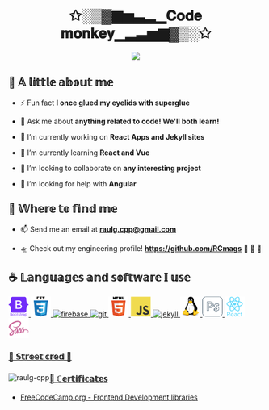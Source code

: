 <h1 align="center">✩░▒▓▆▅▃▂▁𝐂𝐨𝐝𝐞 𝐦𝐨𝐧𝐤𝐞𝐲▁▂▃▅▆▓▒░✩</h1>

<p align="center"><img src="https://i.imgflip.com/20vt87.jpg" /></p>

<h2 align="left"> 👾 𝔸 𝕝𝕚𝕥𝕥𝕝𝕖 𝕒𝕓𝕠𝕦𝕥 𝕞𝕖 </h2>

- ⚡ Fun fact **I once glued my eyelids with superglue**

- 💬 Ask me about **anything related to code! We'll both learn!**

- 🔭 I’m currently working on **React Apps and Jekyll sites**

- 🌱 I’m currently learning **React and Vue**

- 👯 I’m looking to collaborate on **any interesting project**

- 🤝 I’m looking for help with **Angular**

<h2 align="left"> 📡 𝕎𝕙𝕖𝕣𝕖 𝕥𝕠 𝕗𝕚𝕟𝕕 𝕞𝕖 </h2>

- 📫 Send me an email at **raulg.cpp@gmail.com**

- 🛸 Check out my engineering profile! **https://github.com/RCmags** 👷 🛬 🚁 

<h2 align="left"> ☕ 𝕃𝕒𝕟𝕘𝕦𝕒𝕘𝕖𝕤 𝕒𝕟𝕕 𝕤𝕠𝕗𝕥𝕨𝕒𝕣𝕖 𝕀 𝕦𝕤𝕖</h2>
<p align="left"> <a href="https://getbootstrap.com" target="_blank" rel="noreferrer"> <img src="https://raw.githubusercontent.com/devicons/devicon/master/icons/bootstrap/bootstrap-plain-wordmark.svg" alt="bootstrap" width="40" height="40"/> </a> <a href="https://www.w3schools.com/css/" target="_blank" rel="noreferrer"> <img src="https://raw.githubusercontent.com/devicons/devicon/master/icons/css3/css3-original-wordmark.svg" alt="css3" width="40" height="40"/> </a> <a href="https://firebase.google.com/" target="_blank" rel="noreferrer"> <img src="https://www.vectorlogo.zone/logos/firebase/firebase-icon.svg" alt="firebase" width="40" height="40"/> </a> <a href="https://git-scm.com/" target="_blank" rel="noreferrer"> <img src="https://www.vectorlogo.zone/logos/git-scm/git-scm-icon.svg" alt="git" width="40" height="40"/> </a> <a href="https://www.w3.org/html/" target="_blank" rel="noreferrer"> <img src="https://raw.githubusercontent.com/devicons/devicon/master/icons/html5/html5-original-wordmark.svg" alt="html5" width="40" height="40"/> </a> <a href="https://developer.mozilla.org/en-US/docs/Web/JavaScript" target="_blank" rel="noreferrer"> <img src="https://raw.githubusercontent.com/devicons/devicon/master/icons/javascript/javascript-original.svg" alt="javascript" width="40" height="40"/> </a> <a href="https://jekyllrb.com/" target="_blank" rel="noreferrer"> <img src="https://www.vectorlogo.zone/logos/jekyllrb/jekyllrb-icon.svg" alt="jekyll" width="40" height="40"/> </a> <a href="https://www.linux.org/" target="_blank" rel="noreferrer"> <img src="https://raw.githubusercontent.com/devicons/devicon/master/icons/linux/linux-original.svg" alt="linux" width="40" height="40"/> </a> <a href="https://www.photoshop.com/en" target="_blank" rel="noreferrer"> <img src="https://raw.githubusercontent.com/devicons/devicon/master/icons/photoshop/photoshop-line.svg" alt="photoshop" width="40" height="40"/> </a> <a href="https://reactjs.org/" target="_blank" rel="noreferrer"> <img src="https://raw.githubusercontent.com/devicons/devicon/master/icons/react/react-original-wordmark.svg" alt="react" width="40" height="40"/> </a> <a href="https://sass-lang.com" target="_blank" rel="noreferrer"> <img src="https://raw.githubusercontent.com/devicons/devicon/master/icons/sass/sass-original.svg" alt="sass" width="40" height="40"/> 
<h3 align="left"> 💯 𝕊𝕥𝕣𝕖𝕖𝕥 𝕔𝕣𝕖𝕕 🎉 </h3>

<p><img align="left" src="https://github-readme-stats.vercel.app/api/top-langs?username=raulg-cpp&show_icons=true&locale=en&layout=compact" alt="raulg-cpp" /></p>   


<h3 align="left"> 🔖 ℂ𝕖𝕣𝕥𝕚𝕗𝕚𝕔𝕒𝕥𝕖𝕤 </h3>

- [FreeCodeCamp.org - Frontend Development libraries](https://www.freecodecamp.org/certification/fcc5da5be2f-1f1b-47c0-b84e-9f6f9ab3452f/front-end-development-libraries)

